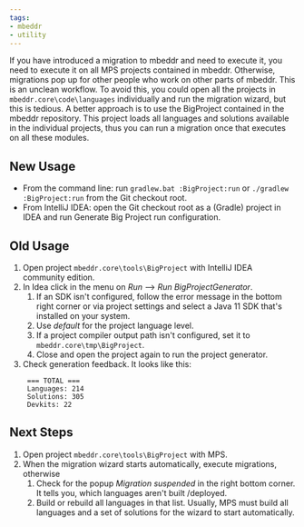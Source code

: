 ```yaml
---
tags:
- mbeddr
- utility
---
```


If you have introduced a migration to mbeddr and need to execute it, you need to execute it on all MPS projects contained in mbeddr.
Otherwise, migrations pop up for other people who work on other parts of mbeddr. This is an unclean workflow.
To avoid this, you could open all the projects in `mbeddr.core\code\languages` individually and run the migration wizard, but this is tedious.
A better approach is to use the BigProject contained in the mbeddr repository. This project loads all languages and solutions available in the individual projects, thus you can run a migration once that executes on all these modules.

## New Usage

- From the command line: run `gradlew.bat :BigProject:run` or `./gradlew :BigProject:run` from the Git checkout root.
- From IntelliJ IDEA: open the Git checkout root as a (Gradle) project in IDEA and run Generate Big Project run configuration.

## Old Usage

1. Open project `mbeddr.core\tools\BigProject` with IntelliJ IDEA community edition.
2. In Idea click in the menu on *Run* --> *Run BigProjectGenerator*.
    1. If an SDK isn't configured, follow the error message in the bottom right corner or via project settings and select a Java 11 SDK that's installed on your system.
    2. Use *default* for the project language level.
    3. If a project compiler output path isn't configured, set it to `mbeddr.core\tmp\BigProject`.
    4. Close and open the project again to run the project generator.
3. Check generation feedback. It looks like this:
   ```
    === TOTAL ===
    Languages: 214
    Solutions: 305
    Devkits: 22
   ```
   
## Next Steps

1. Open project `mbeddr.core\tools\BigProject` with MPS.
2. When the migration wizard starts automatically, execute migrations, otherwise
    1. Check for the popup *Migration suspended* in the right bottom corner. It tells you, which languages aren't built /deployed.
    2. Build or rebuild all languages in that list. Usually, MPS must build all languages and a set of solutions for the wizard to start automatically.
   
		
